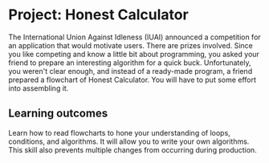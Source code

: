 # Project: Honest Calculator
The International Union Against Idleness (IUAI) announced a competition for an application that would motivate users. There are prizes involved. Since you like competing and know a little bit about programming, you asked your friend to prepare an interesting algorithm for a quick buck. Unfortunately, you weren't clear enough, and instead of a ready-made program, a friend prepared a flowchart of Honest Calculator. You will have to put some effort into assembling it.

## Learning outcomes
Learn how to read flowcharts to hone your understanding of loops, conditions, and algorithms. It will allow you to write your own algorithms. This skill also prevents multiple changes from occurring during production.
